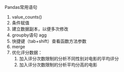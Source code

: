 Pandas常用语句

1. value_counts()
2. 条件赋值
3. 建立数据副本，以便多次修改
4. groupby语句 agg
5. 快捷键（tab+shift）查看函数方法参数
6. merge
7. 优化评分数据：
   1. 加入评分次数限制的分析不同性别对电影的平均评分
   2. 加入评分次数限制的分析平均分高的电影

